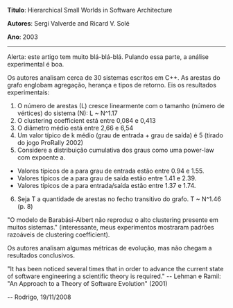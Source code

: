 **Titulo**: Hierarchical Small Worlds in Software Architecture

**Autores**: Sergi Valverde and Ricard V. Solé

**Ano**: 2003


---


Alerta: este artigo tem muito blá-blá-blá. Pulando essa parte, a análise experimental é boa.

Os autores analisam cerca de 30 sistemas escritos em C++. As arestas do grafo englobam agregação, herança e tipos de retorno. Eis os resultados experimentais:
1) O número de arestas (L) cresce linearmente com o tamanho (número de vértices) do sistema (N): L ~ N^1.17
2) O clustering coefficient está entre 0,084 e 0,413
3) O diâmetro médio está entre 2,66 e 6,54
4) Um valor típico de k médio (grau de entrada + grau de saída) é 5 (tirado do jogo ProRally 2002)
5) Considere a distribuição cumulativa dos graus como uma power-law com expoente a.
- Valores típicos de a para grau de entrada estão entre 0.94 e 1.55.
- Valores típicos de a para grau de saída estão entre 1.41 e 2.39.
- Valores típicos de a para entrada/saída estão entre 1.37 e 1.74.
6) Seja T a quantidade de arestas no fecho transitivo do grafo. T ~ N^1.46 (p. 8)

"O modelo de Barabási-Albert não reproduz o alto clustering presente em muitos sistemas." (interessante, meus experimentos mostraram padrões razoáveis de clustering coefficient).

Os autores analisam algumas métricas de evolução, mas não chegam a resultados conclusivos.

"It has been noticed several times that in order to advance the current state of software engineering a scientific theory is required." -- Lehman e Ramil: "An Approach to a Theory of Software Evolution" (2001)

-- Rodrigo, 19/11/2008
